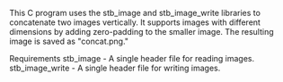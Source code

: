This C program uses the stb_image and stb_image_write libraries to concatenate two images vertically. It supports images with different dimensions by adding zero-padding to the smaller image. The resulting image is saved as "concat.png."

Requirements
stb_image - A single header file for reading images.
stb_image_write - A single header file for writing images.